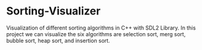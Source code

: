 # Sorting-Visualizer
Visualization of different sorting algorithms in C++ with SDL2 Library.
In this project we can visualize the six algorithms are selection sort, merg sort, bubble sort, heap sort, and insertion sort.
